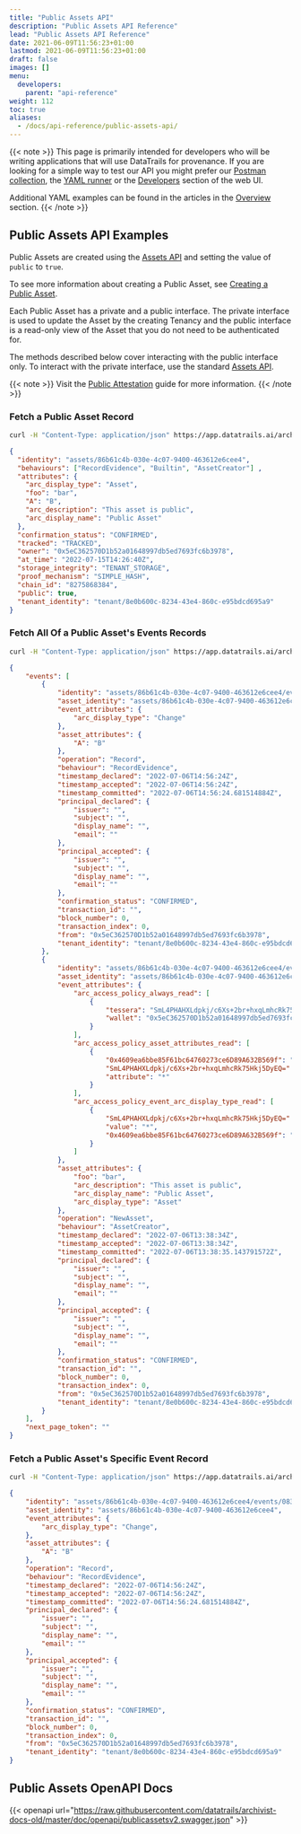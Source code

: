 ```yaml
---
title: "Public Assets API"
description: "Public Assets API Reference"
lead: "Public Assets API Reference"
date: 2021-06-09T11:56:23+01:00
lastmod: 2021-06-09T11:56:23+01:00
draft: false
images: []
menu: 
  developers:
    parent: "api-reference"
weight: 112
toc: true
aliases: 
  - /docs/api-reference/public-assets-api/
---
```

{{< note >}}
This page is primarily intended for developers who will be writing applications that will use DataTrails for provenance. 
If you are looking for a simple way to test our API you might prefer our [Postman collection](https://www.postman.com/datatrails-official/workspace/datatrails-public-official/overview), the [YAML runner](/developers/yaml-reference/story-runner-components/) or the [Developers](https://app.datatrails.ai) section of the web UI. 

Additional YAML examples can be found in the articles in the [Overview](/platform/overview/introduction/) section.
{{< /note >}}
## Public Assets API Examples

Public Assets are created using the [Assets API](../assets-api/) and setting the value of `public` to `true`.

To see more information about creating a Public Asset, see [Creating a Public Asset](../assets-api/#creating-a-public-asset).

Each Public Asset has a private and a public interface. The private interface is used to update the Asset by the creating Tenancy and the public interface is a read-only view of the Asset that you do not need to be authenticated for.

The methods described below cover interacting with the public interface only. To interact with the private interface, use the standard [Assets API](../assets-api/).

{{< note >}}
Visit the [Public Attestation](/platform/overview/public-attestation/) guide for more information.
{{< /note >}}

### Fetch a Public Asset Record

```bash
curl -H "Content-Type: application/json" https://app.datatrails.ai/archivist/publicassets/86b61c4b-030e-4c07-9400-463612e6cee4
```

```json
{
  "identity": "assets/86b61c4b-030e-4c07-9400-463612e6cee4",
  "behaviours": ["RecordEvidence", "Builtin", "AssetCreator"] ,
  "attributes": {
    "arc_display_type": "Asset",
    "foo": "bar",
    "A": "B",
    "arc_description": "This asset is public",
    "arc_display_name": "Public Asset"
  },
  "confirmation_status": "CONFIRMED",
  "tracked": "TRACKED",
  "owner": "0x5eC362570D1b52a01648997db5ed7693fc6b3978",
  "at_time": "2022-07-15T14:26:40Z",
  "storage_integrity": "TENANT_STORAGE",
  "proof_mechanism": "SIMPLE_HASH",
  "chain_id": "8275868384",
  "public": true,
  "tenant_identity": "tenant/8e0b600c-8234-43e4-860c-e95bdcd695a9"
}
```

### Fetch All Of a Public Asset's Events Records

```bash
curl -H "Content-Type: application/json" https://app.datatrails.ai/archivist/publicassets/86b61c4b-030e-4c07-9400-463612e6cee4/events
```

```json
{
    "events": [
        {
            "identity": "assets/86b61c4b-030e-4c07-9400-463612e6cee4/events/083f90fb-c379-40db-b56a-190564d53cd5",
            "asset_identity": "assets/86b61c4b-030e-4c07-9400-463612e6cee4",
            "event_attributes": {
                "arc_display_type": "Change"
            },
            "asset_attributes": {
                "A": "B"
            },
            "operation": "Record",
            "behaviour": "RecordEvidence",
            "timestamp_declared": "2022-07-06T14:56:24Z",
            "timestamp_accepted": "2022-07-06T14:56:24Z",
            "timestamp_committed": "2022-07-06T14:56:24.681514884Z",
            "principal_declared": {
                "issuer": "",
                "subject": "",
                "display_name": "",
                "email": ""
            },
            "principal_accepted": {
                "issuer": "",
                "subject": "",
                "display_name": "",
                "email": ""
            },
            "confirmation_status": "CONFIRMED",
            "transaction_id": "",
            "block_number": 0,
            "transaction_index": 0,
            "from": "0x5eC362570D1b52a01648997db5ed7693fc6b3978",
            "tenant_identity": "tenant/8e0b600c-8234-43e4-860c-e95bdcd695a9"
        },
        {
            "identity": "assets/86b61c4b-030e-4c07-9400-463612e6cee4/events/10d252f2-3116-4c22-b34a-7e3f768895c9",
            "asset_identity": "assets/86b61c4b-030e-4c07-9400-463612e6cee4",
            "event_attributes": {
                "arc_access_policy_always_read": [
                    {
                        "tessera": "SmL4PHAHXLdpkj/c6Xs+2br+hxqLmhcRk75Hkj5DyEQ=",
                        "wallet": "0x5eC362570D1b52a01648997db5ed7693fc6b3978"
                    }
                ],
                "arc_access_policy_asset_attributes_read": [
                    {
                        "0x4609ea6bbe85F61bc64760273ce6D89A632B569f": "wallet",
                        "SmL4PHAHXLdpkj/c6Xs+2br+hxqLmhcRk75Hkj5DyEQ=": "tessera",
                        "attribute": "*"
                    }
                ],
                "arc_access_policy_event_arc_display_type_read": [
                    {
                        "SmL4PHAHXLdpkj/c6Xs+2br+hxqLmhcRk75Hkj5DyEQ=": "tessera",
                        "value": "*",
                        "0x4609ea6bbe85F61bc64760273ce6D89A632B569f": "wallet"
                    }
                ]
            },
            "asset_attributes": {
                "foo": "bar",
                "arc_description": "This asset is public",
                "arc_display_name": "Public Asset",
                "arc_display_type": "Asset"
            },
            "operation": "NewAsset",
            "behaviour": "AssetCreator",
            "timestamp_declared": "2022-07-06T13:38:34Z",
            "timestamp_accepted": "2022-07-06T13:38:34Z",
            "timestamp_committed": "2022-07-06T13:38:35.143791572Z",
            "principal_declared": {
                "issuer": "",
                "subject": "",
                "display_name": "",
                "email": ""
            },
            "principal_accepted": {
                "issuer": "",
                "subject": "",
                "display_name": "",
                "email": ""
            },
            "confirmation_status": "CONFIRMED",
            "transaction_id": "",
            "block_number": 0,
            "transaction_index": 0,
            "from": "0x5eC362570D1b52a01648997db5ed7693fc6b3978",
            "tenant_identity": "tenant/8e0b600c-8234-43e4-860c-e95bdcd695a9"
        }
    ],
    "next_page_token": ""
}
```

### Fetch a Public Asset's Specific Event Record

```bash
curl -H "Content-Type: application/json" https://app.datatrails.ai/archivist/publicassets/86b61c4b-030e-4c07-9400-463612e6cee4/events/7da272ad-19d5-4106-b4af-2980a84c2721
```

```json
{
    "identity": "assets/86b61c4b-030e-4c07-9400-463612e6cee4/events/083f90fb-c379-40db-b56a-190564d53cd5",
    "asset_identity": "assets/86b61c4b-030e-4c07-9400-463612e6cee4",
    "event_attributes": {
        "arc_display_type": "Change",
    },
    "asset_attributes": {
        "A": "B"
    },
    "operation": "Record",
    "behaviour": "RecordEvidence",
    "timestamp_declared": "2022-07-06T14:56:24Z",
    "timestamp_accepted": "2022-07-06T14:56:24Z",
    "timestamp_committed": "2022-07-06T14:56:24.681514884Z",
    "principal_declared": {
        "issuer": "",
        "subject": "",
        "display_name": "",
        "email": ""
    },
    "principal_accepted": {
        "issuer": "",
        "subject": "",
        "display_name": "",
        "email": ""
    },
    "confirmation_status": "CONFIRMED",
    "transaction_id": "",
    "block_number": 0,
    "transaction_index": 0,
    "from": "0x5eC362570D1b52a01648997db5ed7693fc6b3978",
    "tenant_identity": "tenant/8e0b600c-8234-43e4-860c-e95bdcd695a9"
}
```

## Public Assets OpenAPI Docs

{{< openapi url="https://raw.githubusercontent.com/datatrails/archivist-docs-old/master/doc/openapi/publicassetsv2.swagger.json" >}}
